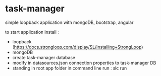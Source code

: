 # task-manager
simple loopback application with mongoDB, bootstrap, angular


to start application install :
 * loopback (https://docs.strongloop.com/display/SL/Installing+StrongLoop)
 * mongoDB
 * create task-manager database
 * modify in datasources.json connection properties to task-manager DB
 * standing in root app folder in command line run : slc run
